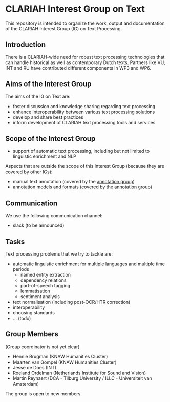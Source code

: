 # CLARIAH Interest Group on Text

This repository is intended to organize the work, output and documentation of the CLARIAH Interest Group (IG) on Text
Processing.

## Introduction

There is a CLARIAH-wide need for robust text processing technologies that can handle historical as well as contemporary
Dutch texts. Partners like VU, INT and RU have contributed different components in WP3 and WP6.

## Aims of the Interest Group

The aims of the IG on Text are:

- foster discussion and knowledge sharing regarding text processing
- enhance interoperability between various text processing solutions
- develop and share best practices
- inform development of CLARIAH text processing tools and services

## Scope of the Interest Group

- support of automatic text processing, including but not limited to linguistic enrichment and NLP

Aspects that are outside the scope of this Interest Group (because they are covered by other IGs):

- manual text annotation (covered by the [annotation group](https://github.com/CLARIAH/IG-Annotation))
- annotation models and formats (covered by the [annotation group](https://github.com/CLARIAH/IG-Annotation))

## Communication

We use the following communication channel:

- slack (to be announced)

## Tasks

Text processing problems that we try to tackle are:

- automatic linguistic enrichment for multiple languages and multiple time periods
    - named entity extraction
    - dependency relations
    - part-of-speech tagging
    - lemmatisation
    - sentiment analysis
- text normalisation (including post-OCR/HTR correction)
- interoperability
- choosing standards
- ... (todo)

## Group Members

(Group coordinator is not yet clear)

- Hennie Brugman (KNAW Humanities Cluster)
- Maarten van Gompel (KNAW Humanities Cluster)
- Jesse de Does (INT)
- Roeland Ordelman (Netherlands Institute for Sound and Vision)
- Martin Reynaert (DCA - Tilburg University / ILLC - Universiteit van Amsterdam)

The group is open to new members.
